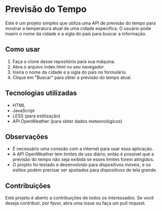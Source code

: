 # Previsão do Tempo

Este é um projeto simples que utiliza uma API de previsão do tempo para mostrar a temperatura atual de uma cidade específica. O usuário pode inserir o nome da cidade e a sigla do país para buscar a informação.

## Como usar

1. Faça o clone desse repositório para sua máquina.
2. Abra o arquivo index.html no seu navegador.
3. Insira o nome da cidade e a sigla do país no formulário.
4. Clique em "Buscar" para obter a previsão do tempo atual.

## Tecnologias utilizadas

- HTML
- JavaScript
- LESS (para estilização)
- API OpenWeather (para obter dados meteorológicos)

## Observações

- É necessário uma conexão com a internet para usar essa aplicação.
- A API OpenWeather tem limites de uso diário, então é possível que a previsão do tempo não seja exibida se esses limites forem atingidos.
- O projeto foi testado e desenvolvido para dispositivos móveis, e os estilos podem precisar ser ajustados para dispositivos de tela grande.

## Contribuições

Este projeto é aberto a contribuições de todos os interessados. Se você deseja contribuir, por favor, abra uma issue ou faça um pull request.
